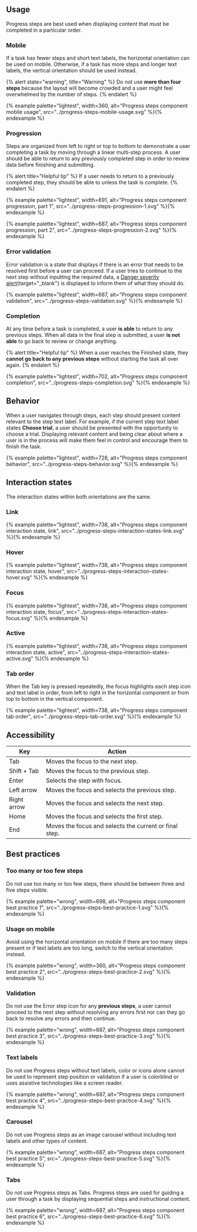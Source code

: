 
## Usage

  Progress steps are best used when displaying content that must be completed in 
  a particular order.

### Mobile

  If a task has fewer steps and short text labels, the horizontal orientation 
  can be used on mobile. Otherwise, if a task has more steps and longer text 
  labels, the vertical orientation should be used instead.

  {% alert state="warning", title="Warning" %}
    Do not use **more than four steps** because the layout will 
    become crowded and a user might feel overwhelmed by the number of steps.
  {% endalert %}

  {% example palette="lightest",
             width=360,
             alt="Progress steps component mobile usage",
             src="../progress-steps-mobile-usage.svg" %}{% endexample %}

### Progression

  Steps are organized from left to right or top to bottom to demonstrate a user 
  completing a task by moving through a linear multi-step process. A user should 
  be able to return to any previously completed step in order to review data 
  before finishing and submitting.

  {% alert title="Helpful tip" %}
    If a user needs to return to a previously completed step, they should be 
    able to unless the task is complete.
  {% endalert %}

  {% example palette="lightest",
             width=691,
             alt="Progress steps component progression, part 1",
             src="../progress-steps-progression-1.svg" %}{% endexample %}

  {% example palette="lightest",
             width=687,
             alt="Progress steps component progression, part 2",
             src="../progress-steps-progression-2.svg" %}{% endexample %}

### Error validation

  Error validation is a state that displays if there is an error that needs to 
  be resolved first before a user can proceed. If a user tries to continue to 
  the next step without inputting the required data, a [Danger severity 
  alert](https://ux.redhat.com/elements/alert/){target="_blank"} is displayed to 
  inform them of what they should do.

  {% example palette="lightest",
             width=687,
             alt="Progress steps component validation",
             src="../progress-steps-validation.svg" %}{% endexample %}

### Completion

  At any time before a task is completed, a user **is able** to 
  return to any previous steps. When all data in the final step is submitted, a 
  user **is not able** to go back to review or change anything.

  {% alert title="Helpful tip" %}
    When a user reaches the Finished state, they **cannot go back to any 
    previous steps** without starting the task all over again.
  {% endalert %}

  {% example palette="lightest",
             width=702,
             alt="Progress steps component completion",
             src="../progress-steps-completion.svg" %}{% endexample %}


## Behavior

  When a user navigates through steps, each step should present content relevant 
  to the step text label. For example, if the current step text label states 
  **Choose trial**, a user should be presented with the opportunity 
  to choose a trial. Displaying relevant content and being clear about where a 
  user is in the process will make them feel in control and encourage them to 
  finish the task.

  {% example palette="lightest",
             width=728,
             alt="Progress steps component behavior",
             src="../progress-steps-behavior.svg" %}{% endexample %}


## Interaction states

  The interaction states within both orientations are the same.

### Link

  {% example palette="lightest",
             width=738,
             alt="Progress steps component interaction state, link",
             src="../progress-steps-interaction-states-link.svg" %}{% endexample %}

### Hover

  {% example palette="lightest",
             width=738,
             alt="Progress steps component interaction state, hover",
             src="../progress-steps-interaction-states-hover.svg" %}{% endexample %}

### Focus

  {% example palette="lightest",
             width=738,
             alt="Progress steps component interaction state, focus",
             src="../progress-steps-interaction-states-focus.svg" %}{% endexample %}

### Active

  {% example palette="lightest",
             width=738,
             alt="Progress steps component interaction state, active",
             src="../progress-steps-interaction-states-active.svg" %}{% endexample %}

### Tab order

  When the Tab key is pressed repeatedly, the focus highlights each step icon 
  and text label in order, from left to right in the horizontal component or 
  from top to bottom in the vertical component.

  {% example palette="lightest",
             width=738,
             alt="Progress steps component tab order",
             src="../progress-steps-tab-order.svg" %}{% endexample %}



## Accessibility

  | Key         | Action                                                 |
  |-------------|--------------------------------------------------------|
  | Tab         | Moves the focus to the next step.                      |
  | Shift + Tab | Moves the focus to the previous step.                  |
  | Enter       | Selects the step with focus.                           |
  | Left arrow  | Moves the focus and selects the previous step.         |
  | Right arrow | Moves the focus and selects the next step.             |
  | Home        | Moves the focus and selects the first step.            |
  | End         | Moves the focus and selects the current or final step. |


## Best practices

### Too many or too few steps

  Do not use too many or too few steps, there should be between three and five 
  steps visible.

  {% example palette="wrong",
             width=698,
             alt="Progress steps component best practice 1",
             src="../progress-steps-best-practice-1.svg" %}{% endexample %}

### Usage on mobile

  Avoid using the horizontal orientation on mobile if there are too many steps 
  present or if text labels are too long, switch to the vertical orientation 
  instead.

  {% example palette="wrong",
             width=360,
             alt="Progress steps component best practice 2",
             src="../progress-steps-best-practice-2.svg" %}{% endexample %}

### Validation

  Do not use the Error step icon for any **previous steps**, a user cannot 
  proceed to the next step without resolving any errors first nor can they go 
  back to resolve any errors and then continue.

  {% example palette="wrong",
             width=687,
             alt="Progress steps component best practice 3",
             src="../progress-steps-best-practice-3.svg" %}{% endexample %}

### Text labels

  Do not use Progress steps without text labels, color or icons alone cannot be 
  used to represent step position or validation if a user is colorblind or uses 
  assistive technologies like a screen reader.

  {% example palette="wrong",
             width=687,
             alt="Progress steps component best practice 4",
             src="../progress-steps-best-practice-4.svg" %}{% endexample %}

### Carousel

  Do not use Progress steps as an image carousel without including text labels 
  and other types of content.

  {% example palette="wrong",
             width=687,
             alt="Progress steps component best practice 5",
             src="../progress-steps-best-practice-5.svg" %}{% endexample %}

### Tabs

  Do not use Progress steps as Tabs. Progress steps are used for guiding a user 
  through a task by displaying sequential steps and instructional content.

  {% example palette="wrong",
             width=687,
             alt="Progress steps component best practice 6",
             src="../progress-steps-best-practice-6.svg" %}{% endexample %}

